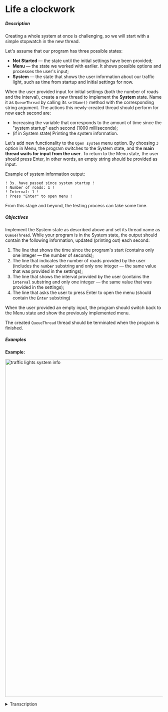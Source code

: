 # Life a clockwork
<div class="step-text">
<h5 id="description">Description</h5>
<p>Creating a whole system at once is challenging, so we will start with a simple stopwatch in the new thread.</p>
<p>Let's assume that our program has three possible states:</p>
<ul>
<li><strong>Not Started </strong>— the state until the initial settings have been provided;</li>
<li><strong>Menu</strong> — the state we worked with earlier. It shows possible options and processes the user's input;</li>
<li><strong>System </strong>— the state that shows the user information about our traffic light, such as time from startup and initial settings for now.</li>
</ul>
<p>When the user provided input for initial settings (both the number of roads and the interval), create a new thread to implement the <strong>System </strong>state. Name it as <code class="java">QueueThread</code> by calling its <code class="java">setName()</code> method with the corresponding string argument. The actions this newly-created thread should perform for now each second are:</p>
<ul>
<li>Increasing the variable that corresponds to the amount of time since the "system startup" each second (1000 milliseconds);</li>
<li>(if in System state)<strong> </strong>Printing the system information.</li>
</ul>
<p>Let's add new functionality to the <code class="java">Open system</code> menu option. By choosing <code class="java">3</code> option in Menu,<strong> </strong>the program switches to the System state, and the <strong>main thread waits for input from the user</strong>. To return to the Menu state, the user should press Enter, in other words, an empty string should be provided as input.</p>
<p>Example of system information output:</p>
<pre><code class="language-no-highlight">! 3s. have passed since system startup !
! Number of roads: 1 !
! Interval: 1 !
! Press "Enter" to open menu !</code></pre>
<p></p><div class="alert alert-primary">From this stage and beyond, the testing process can take some time.</div>
<h5 id="objectives">Objectives</h5>
<p>Implement the System state as described above and set its thread name as <code class="java">QueueThread</code>. While your program is in the System state, the output should contain the following information, updated (printing out) each second:</p>
<ol>
<li>The line that shows the time since the program's start (contains only one integer — the number of seconds);</li>
<li>The line that indicates the number of roads provided by the user (includes the <code class="java"><span style="color: #000000;">number</span></code> substring and only one integer — the same value that was provided in the settings);</li>
<li>The line that shows the interval provided by the user (contains the <code class="java"><span style="color: #000000;">interval</span></code> substring and only one integer — the same value that was provided in the settings);</li>
<li>The line that asks the user to press Enter to open the menu (should contain the <code class="java"><span style="color: #000000;">Enter</span></code> substring)</li>
</ol>
<p>When the user provided an empty input, the program should switch back to the Menu state and show the previously implemented menu.</p>
<p></p><div class="alert alert-warning">The created <code class="java">QueueThread</code> thread should be terminated when the program is finished.</div>
<h5 id="examples">Examples</h5>
<p><strong>Example: </strong></p>
<p><picture><img alt="traffic lights system info" height="1080" name="Stage4.gif" src="https://ucarecdn.com/8be8cd45-243d-4ce8-9ede-37f9c69b7123/" width="1920"/></picture></p>
<details><summary>Transcription</summary>
<pre><code class="language-no-highlight">Welcome to the traffic management system!
Input the number of roads: &gt; 5
Input the interval: &gt; 3
// Started counting seconds
Menu:
1. Add road
2. Delete road
3. Open system
0. Quit
// 1 second passed
&gt; 3
! 1s. have passed since system startup !
! Number of roads: 5 !
! Interval: 3 !
! Press "Enter" to open menu !
// 1 second passed
! 2s. have passed since system startup !
! Number of roads: 5 !
! Interval: 3 !
! Press "Enter" to open menu !
// 1 second passed
! 3s. have passed since system startup !
! Number of roads: 5 !
! Interval: 3 !
! Press "Enter" to open menu !
// 1 second passed
! 4s. have passed since system startup !
! Number of roads: 5 !
! Interval: 3 !
! Press "Enter" to open menu !
&gt;
Menu:
1. Add road
2. Delete road
3. Open system
0. Quit
// 3 seconds passed
&gt; 3
! 7s. have passed since system startup !
! Number of roads: 5 !
! Interval: 3 !
! Press "Enter" to open menu !
// 1 second passed
! 8s. have passed since system startup !
! Number of roads: 5 !
! Interval: 3 !
! Press "Enter" to open menu !
// 1 second passed
! 9s. have passed since system startup !
! Number of roads: 5 !
! Interval: 3 !
! Press "Enter" to open menu !
&gt;
Menu:
1. Add road
2. Delete road
3. Open system
0. Quit
&gt; 0
Bye!</code></pre>
</details>

</div>
